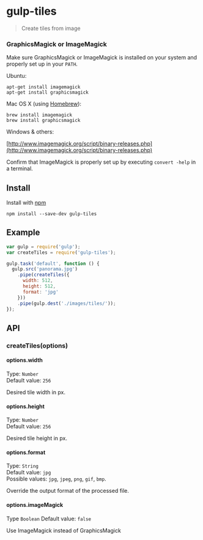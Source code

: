 # gulp-tiles

> Create tiles from image

### GraphicsMagick or ImageMagick
Make sure GraphicsMagick or ImageMagick is installed on your system and properly set up in your `PATH`.

Ubuntu:

```shell
apt-get install imagemagick
apt-get install graphicsmagick
```

Mac OS X (using [Homebrew](http://brew.sh/)):

```shell
brew install imagemagick
brew install graphicsmagick
```

Windows & others: 

[http://www.imagemagick.org/script/binary-releases.php](http://www.imagemagick.org/script/binary-releases.php)

Confirm that ImageMagick is properly set up by executing `convert -help` in a terminal.


## Install

Install with [npm](https://npmjs.org/package/gulp-tiles)

```
npm install --save-dev gulp-tiles
```

## Example

```js
var gulp = require('gulp');
var createTiles = require('gulp-tiles');

gulp.task('default', function () {
  gulp.src('panorama.jpg')
    .pipe(createTiles({ 
      width: 512,
      height: 512,
      format: 'jpg'
    }))
    .pipe(gulp.dest('./images/tiles/'));
});
```

## API

### createTiles(options)

#### options.width

Type: `Number`  
Default value: `256` 

Desired tile width in px.


#### options.height

Type: `Number`  
Default value: `256`

Desired tile height in px.


#### options.format

Type: `String`  
Default value: `jpg`  
Possible values: `jpg`, `jpeg`, `png`, `gif`, `bmp`.

Override the output format of the processed file.


#### options.imageMagick

Type `Boolean`
Default value: `false`

Use ImageMagick instead of GraphicsMagick
